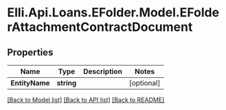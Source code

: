 # Elli.Api.Loans.EFolder.Model.EFolderAttachmentContractDocument
## Properties

Name | Type | Description | Notes
------------ | ------------- | ------------- | -------------
**EntityName** | **string** |  | [optional] 

[[Back to Model list]](../README.md#documentation-for-models) [[Back to API list]](../README.md#documentation-for-api-endpoints) [[Back to README]](../README.md)


